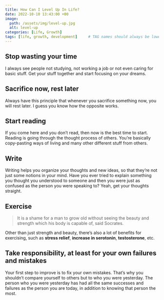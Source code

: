```yaml
---
title: How Can I Level Up In Life?
date: 2022-10-10 13:43:00 +00
image:
  path: /assets/img/level-up.jpg
  alt: level-up
categories: [Life, Growth]
tags: [life, growth, development]     # TAG names should always be lowercase
---
```



## Stop wasting your time

I always see people not studying, not working a job or not even caring for basic stuff. Get your stuff together and start focusing on your dreams.

## Sacrifice now, rest later

Always have this principle that whenever you sacrifice something now, you will rest later. I guess you know how the opposite works.

## Start reading

If you come here and you don’t read, then now is the best time to start. Reading is going through the thought process of others. You’re basically copy-pasting ways of living and many other different stuff from others.

## Write

Writing helps you organize your thoughts and new ideas, so that they’re not just some notions in your mind. Have you ever tried to explain something you thought you understood to someone and then you were just as confused as the person you were speaking to? Yeah, get your thoughts straight.

## Exercise

> It is a shame for a man to grow old without seeing the beauty and strength which his body is capable of, said Socrates. 

Other than just strength and beauty, there’s also a lot of benefits for exercising, such as **stress relief**, **increase in serotonin**, **testosterone**, etc.

## Take responsibility, at least for your own failures and mistakes

Your first step to improve is to fix your own mistakes. That’s why you shouldn’t compare yourself to others but to who you were yesterday. The person who you were yesterday has had all the same successes and failures as the person you are today, in addition to knowing that person the most.
